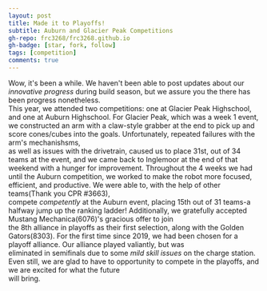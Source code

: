 ```yaml
---
layout: post
title: Made it to Playoffs!
subtitle: Auburn and Glacier Peak Competitions
gh-repo: frc3268/frc3268.github.io
gh-badge: [star, fork, follow]
tags: [competition]
comments: true
---
```


Wow, it's been a while. We haven't been able to post updates about our *innovative progress* during build season, but we assure you the there has been progress nonetheless.  
This year, we attended two competitions: one at Glacier Peak Highschool, and one at Auburn Highschool. For Glacier Peak, which was a week 1 event,  
we constructed an arm with a claw-style grabber at the end to pick up and score cones/cubes into the goals. Unfortunately, repeated failures with the arm's mechanishsms,  
as well as issues with the drivetrain, caused us to place 31st, out of 34 teams at the event, and we came back to Inglemoor at the end of that weekend with a hunger for improvement.
Throughout the 4 weeks we had until the Auburn competition, we worked to make the robot more focused, efficient, and productive. We were able to, with the help of other teams(Thank you CPR #3663),  
compete *competently* at the Auburn event, placing 15th out of 31 teams-a halfway jump up the ranking ladder! Additionally, we gratefully accepted Mustang Mechanica(6076)'s gracious offer to join  
the 8th alliance in playoffs as their first selection, along with the Golden Gators(8303). For the first time since 2019, we had been chosen for a playoff alliance. Our alliance played valiantly, but was  
eliminated in semifinals due to some *mild skill issues* on the charge station. Even still, we are glad to have to opportunity to compete in the playoffs, and we are excited for what the future  
will bring. 
